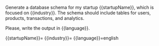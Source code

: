 Generate a database schema for my startup {{startupName}}, which is focused on {{industry}}. The schema should include tables for users, products, transactions, and analytics.

Please, write the output in {{language}}.

{{startupName}}=
{{industry}}=
{{language}}=english
